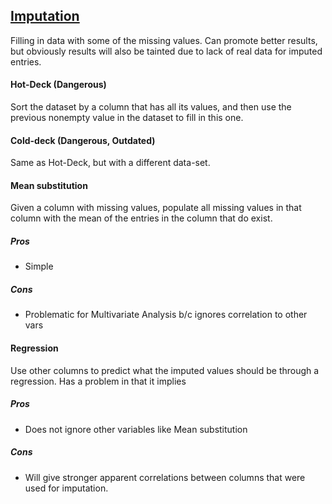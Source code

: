 ## [Imputation](https://www.wikiwand.com/en/Imputation_(statistics))
Filling in data with some of the missing values.
Can promote better results, but obviously results will also be tainted due to lack of real data for imputed entries.
#### Hot-Deck (Dangerous)
Sort the dataset by a column that has all its values, and then use the previous nonempty value in the dataset to fill in this one.

#### Cold-deck (Dangerous, Outdated)
Same as Hot-Deck, but with a different data-set.

#### Mean substitution
Given a column with missing values, populate all missing values in that column with the mean of the entries in the column that do exist.
##### Pros
- Simple
##### Cons
- Problematic for Multivariate Analysis b/c ignores correlation to other vars

#### Regression
Use other columns to predict what the imputed values should be through a regression. Has a problem in that it implies 
##### Pros
- Does not ignore other variables like Mean substitution
##### Cons
- Will give stronger apparent correlations between columns that were used for imputation.

